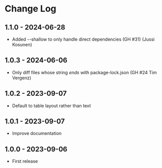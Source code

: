 # Change Log

## 1.1.0 - 2024-06-28

- Added --shallow to only handle direct dependencies (GH #31) (Jussi Kosunen)

## 1.0.3 - 2024-06-06

- Only diff files whose string *ends* with package-lock.json (GH #24 Tim
  Vergenz)

## 1.0.2 - 2023-09-07

- Default to table layout rather than text

## 1.0.1 - 2023-09-07

- Improve documentation

## 1.0.0 - 2023-09-06

- First release
